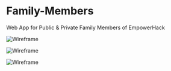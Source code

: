# Family-Members

Web App for Public &amp; Private Family Members of EmpowerHack

![Wireframe](https://cloud.githubusercontent.com/assets/16060989/12043872/4bda011c-ae81-11e5-81e6-19cf2c1e4188.png)

![Wireframe](https://cloud.githubusercontent.com/assets/16060989/12043819/ba678c68-ae80-11e5-8326-3443c488354f.png)

![Wireframe](https://cloud.githubusercontent.com/assets/16060989/12043929/d3527c14-ae81-11e5-91ad-e882b8659ad5.png)
